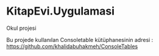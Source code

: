 # KitapEvi.Uygulamasi
Okul projesi

Bu projede kullanılan Consoletable kütüphanesinin adresi : https://github.com/khalidabuhakmeh/ConsoleTables
